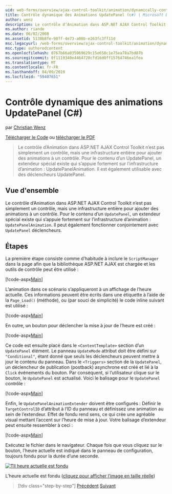 ```yaml
---
uid: web-forms/overview/ajax-control-toolkit/animation/dynamically-controlling-updatepanel-animations-cs
title: Contrôle dynamique des Animations UpdatePanel (c#) | Microsoft Docs
author: wenz
description: Le contrôle d’Animation dans ASP.NET AJAX Control Toolkit n’est pas simplement un contrôle, mais une infrastructure entière pour ajouter des animations à un contrôle. Pour le contenu d’un...
ms.author: riande
ms.date: 06/02/2008
ms.assetid: 5138b8fe-98ff-4e73-a00b-e263fc3ff11d
msc.legacyurl: /web-forms/overview/ajax-control-toolkit/animation/dynamically-controlling-updatepanel-animations-cs
msc.type: authoredcontent
ms.openlocfilehash: 0767b66a035069629c15e658c1e75ea78a7bd07b
ms.sourcegitcommit: 0f1119340e4464720cfd16d0ff15764746ea1fea
ms.translationtype: MT
ms.contentlocale: fr-FR
ms.lasthandoff: 04/09/2019
ms.locfileid: "59407651"
---
```

# <a name="dynamically-controlling-updatepanel-animations-c"></a>Contrôle dynamique des animations UpdatePanel (C#)

par [Christian Wenz](https://github.com/wenz)

[Télécharger le Code](http://download.microsoft.com/download/9/3/f/93f8daea-bebd-4821-833b-95205389c7d0/UpdatePanelAnimation2.cs.zip) ou [télécharger le PDF](http://download.microsoft.com/download/b/6/a/b6ae89ee-df69-4c87-9bfb-ad1eb2b23373/updatepanelanimation2CS.pdf)

> Le contrôle d’Animation dans ASP.NET AJAX Control Toolkit n’est pas simplement un contrôle, mais une infrastructure entière pour ajouter des animations à un contrôle. Pour le contenu d’un UpdatePanel, un extendeur spécial existe qui s’appuie fortement sur l’infrastructure d’animation : UpdatePanelAnimation. Il est également utilisable avec des déclencheurs UpdatePanel.


## <a name="overview"></a>Vue d'ensemble

Le contrôle d’Animation dans ASP.NET AJAX Control Toolkit n’est pas simplement un contrôle, mais une infrastructure entière pour ajouter des animations à un contrôle. Pour le contenu d’un `UpdatePanel`, un extendeur spécial existe qui s’appuie fortement sur l’infrastructure d’animation : `UpdatePanelAnimation`. Il peut également fonctionner conjointement avec `UpdatePanel` déclencheurs.

## <a name="steps"></a>Étapes

La première étape consiste comme d’habitude à inclure le `ScriptManager` dans la page afin que la bibliothèque ASP.NET AJAX est chargée et les outils de contrôle peut être utilisé :


[!code-aspx[Main](dynamically-controlling-updatepanel-animations-cs/samples/sample1.aspx)]

L’animation dans ce scénario s’appliqueront à un affichage de l’heure actuelle. Ces informations peuvent être écrits dans une étiquette à l’aide de la `Page_Load()` (méthode), ou (par souci de simplicité) le code inline suivant est utilisé :


[!code-aspx[Main](dynamically-controlling-updatepanel-animations-cs/samples/sample2.aspx)]

En outre, un bouton pour déclencher la mise à jour de l’heure est créé :


[!code-aspx[Main](dynamically-controlling-updatepanel-animations-cs/samples/sample3.aspx)]

Ce code est ensuite placé dans le `<ContentTemplate>` section d’un `UpdatePanel` élément. Le panneau `UpdateMode` attribut doit être défini sur `"Conditional"`, étant donné que seuls les déclencheurs peuvent mettre à jour le contenu du panneau. Dans le `<Triggers>` section de la `UpdatePanel`, un déclencheur de publication (postback) asynchrone est créé et lié à la `Click` événements du bouton. Par conséquent, si l’utilisateur clique sur le bouton, le `UpdatePanel` est actualisé. Voici le balisage pour le `UpdatePanel` contrôle :


[!code-aspx[Main](dynamically-controlling-updatepanel-animations-cs/samples/sample4.aspx)]

Enfin, le `UpdatePanelAnimationExtender` doivent être configurés : Définir le `TargetControlID` d’attribut à l’ID du panneau et définissez une animation au sein de l’extendeur. Effet de fondu rend sens, ce qui crée une agréable visual mettant l’accent sur l’heure de mise à jour. Votre balisage d’extendeur peut ensuite ressembler à ceci :


[!code-aspx[Main](dynamically-controlling-updatepanel-animations-cs/samples/sample5.aspx)]

Exécutez le fichier dans le navigateur. Chaque fois que vous cliquez sur le bouton, l’heure actuelle est indiqué dans le panneau de configuration, toujours fondu pour la durée d’une seconde.


[![TIl heure actuelle est fondu](dynamically-controlling-updatepanel-animations-cs/_static/image2.png)](dynamically-controlling-updatepanel-animations-cs/_static/image1.png)

L’heure actuelle est fondu ([cliquez pour afficher l’image en taille réelle](dynamically-controlling-updatepanel-animations-cs/_static/image3.png))

> [!div class="step-by-step"]
> [Précédent](animating-an-updatepanel-control-cs.md)
> [Suivant](adding-animation-to-a-control-vb.md)
